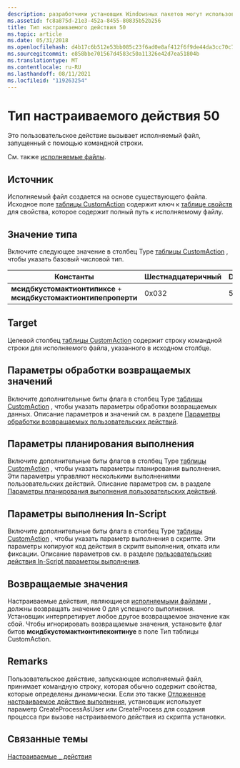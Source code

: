 ```yaml
---
description: разработчики установщик Windowsных пакетов могут использовать настраиваемое действие типа 50, если стандартные действия недостаточны для выполнения установки.
ms.assetid: fc8a875d-21e3-452a-8455-80835b52b256
title: Тип настраиваемого действия 50
ms.topic: article
ms.date: 05/31/2018
ms.openlocfilehash: d4b17c6b512e53bb085c23f6ad0e8af412f6f9de44da3cc70c7153dbef7fb99e
ms.sourcegitcommit: e858bbe701567d4583c50a11326e42d7ea51804b
ms.translationtype: MT
ms.contentlocale: ru-RU
ms.lasthandoff: 08/11/2021
ms.locfileid: "119263254"
---
```

# <a name="custom-action-type-50"></a>Тип настраиваемого действия 50

Это пользовательское действие вызывает исполняемый файл, запущенный с помощью командной строки.

См. также [исполняемые файлы](executable-files.md).

## <a name="source"></a>Источник

Исполняемый файл создается на основе существующего файла. Исходное поле [таблицы CustomAction](customaction-table.md) содержит ключ к [таблице свойств](property-table.md) для свойства, которое содержит полный путь к исполняемому файлу.

## <a name="type-value"></a>Значение типа

Включите следующее значение в столбец Type [таблицы CustomAction](customaction-table.md) , чтобы указать базовый числовой тип.



| Константы                                                        | Шестнадцатеричный | Decimal |
|------------------------------------------------------------------|-------------|---------|
| **мсидбкустомактионтипиксе**  +  **мсидбкустомактионтипепроперти** | 0x032       | 50      |



 

## <a name="target"></a>Target

Целевой столбец [таблицы CustomAction](customaction-table.md) содержит строку командной строки для исполняемого файла, указанного в исходном столбце.

## <a name="return-processing-options"></a>Параметры обработки возвращаемых значений

Включите дополнительные биты флага в столбец Type [таблицы CustomAction](customaction-table.md) , чтобы указать параметры обработки возвращаемых данных. Описание параметров и значений см. в разделе [Параметры обработки возвращаемых пользовательских действий](custom-action-return-processing-options.md).

## <a name="execution-scheduling-options"></a>Параметры планирования выполнения

Включите дополнительные биты флагов в столбец Type [таблицы CustomAction](customaction-table.md) , чтобы указать параметры планирования выполнения. Эти параметры управляют несколькими выполнениями пользовательских действий. Описание параметров см. в разделе [Параметры планирования выполнения пользовательских действий](custom-action-execution-scheduling-options.md).

## <a name="in-script-execution-options"></a>Параметры выполнения In-Script

Включите дополнительные биты флага в столбец Type [таблицы CustomAction](customaction-table.md) , чтобы указать параметр выполнения в скрипте. Эти параметры копируют код действия в скрипт выполнения, отката или фиксации. Описание параметров см. в разделе [пользовательские действия In-Script параметры выполнения](custom-action-in-script-execution-options.md).

## <a name="return-values"></a>Возвращаемые значения

Настраиваемые действия, являющиеся [исполняемыми файлами](executable-files.md) , должны возвращать значение 0 для успешного выполнения. Установщик интерпретирует любое другое возвращаемое значение как сбой. Чтобы игнорировать возвращаемые значения, установите флаг битов **мсидбкустомактионтипеконтинуе** в поле Тип таблицы CustomAction.

## <a name="remarks"></a>Remarks

Пользовательское действие, запускающее исполняемый файл, принимает командную строку, которая обычно содержит свойства, которые определены динамически. Если это также [Отложенное настраиваемое действие выполнения](deferred-execution-custom-actions.md), установщик использует параметр CreateProcessAsUser или CreateProcess для создания процесса при вызове настраиваемого действия из скрипта установки.

## <a name="related-topics"></a>Связанные темы

<dl> <dt>

[Настраиваемые \_ действия](custom-actions.md)
</dt> </dl>

 

 



